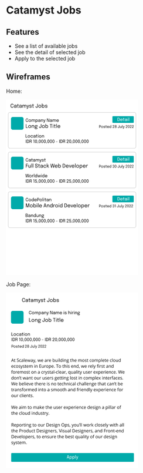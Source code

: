 # Catamyst Jobs

## Features

- See a list of available jobs
- See the detail of selected job
- Apply to the selected job

## Wireframes

Home:

![Home](./public/assets/home.png)

Job Page:

![Job Page](./public/assets/jobs-jobid.png)
